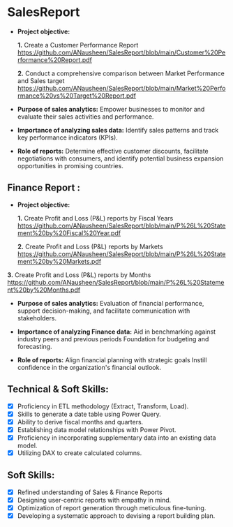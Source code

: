 # SalesReport

- **Project objective:** 

    **1.** Create a Customer Performance Report https://github.com/ANausheen/SalesReport/blob/main/Customer%20Performance%20Report.pdf


    **2.** Conduct a comprehensive comparison between Market Performance and Sales target https://github.com/ANausheen/SalesReport/blob/main/Market%20Performance%20vs%20Target%20Report.pdf

- **Purpose of sales analytics:** Empower businesses to monitor and evaluate their sales activities and performance.

- **Importance of analyzing sales data:** Identify sales patterns and track key performance indicators (KPIs).

- **Role of reports:** Determine effective customer discounts, facilitate negotiations with consumers, and identify potential business expansion opportunities in promising countries.


## Finance Report :

- **Project objective:** 

    **1.** Create Profit and Loss (P&L) reports by Fiscal Years https://github.com/ANausheen/SalesReport/blob/main/P%26L%20Statement%20by%20Fiscal%20Year.pdf

   **2.** Create Profit and Loss (P&L) reports by Markets https://github.com/ANausheen/SalesReport/blob/main/P%26L%20Statement%20by%20Markets.pdf

**3.** Create Profit and Loss (P&L) reports by Months https://github.com/ANausheen/SalesReport/blob/main/P%26L%20Statement%20by%20Months.pdf

- **Purpose of sales analytics:** Evaluation of financial performance, support decision-making, and facilitate communication with stakeholders.

- **Importance of analyzing Finance data:** Aid in benchmarking against industry peers and previous periods Foundation for budgeting and forecasting.

- **Role of reports:** Align financial planning with strategic goals Instill confidence in the organization's financial outlook.


## Technical & Soft Skills:
- [x]	Proficiency in ETL methodology (Extract, Transform, Load).
- [x]	Skills to generate a date table using Power Query.
- [x]	Ability to derive fiscal months and quarters.
- [x]	Establishing data model relationships with Power Pivot.
- [x]	Proficiency in incorporating supplementary data into an existing data model.
- [x]	Utilizing DAX to create calculated columns.

## Soft Skills:
- [x]	Refined understanding of Sales & Finance Reports
- [x]	Designing user-centric reports with empathy in mind.
- [x]	Optimization of report generation through meticulous fine-tuning.
- [x]	Developing a systematic approach to devising a report building plan.
